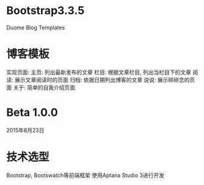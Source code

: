 # Bootstrap3.3.5
Duome Blog Templates

# 博客模板
实现页面:
主页: 列出最新发布的文章
栏目: 根据文章栏目, 列出当栏目下的文章
阅读: 展示文章阅读时的页面
归档: 依据日期列出博客的文章
说说: 展示碎碎念的页面
关于: 简单的自我介绍页面

# Beta 1.0.0
2015年8月23日

# 技术选型
Bootstrap, Bootswatch等前端框架
使用Aptana Studio 3进行开发
